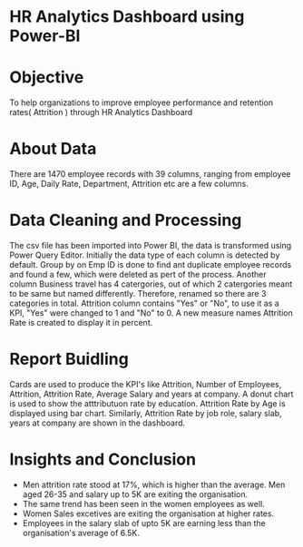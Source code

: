 # HR Analytics Dashboard using Power-BI

# Objective
To help organizations to improve employee performance and retention rates( Attrition ) through HR Analytics Dashboard 


# About Data
There are 1470 employee records with 39 columns, ranging from employee ID, Age, Daily Rate, Department, Attrition etc are a few columns. 


# Data Cleaning and Processing
The csv file has been imported into Power BI, the data is transformed using Power Query Editor. Initially the data type of each column is detected by default. Group by on Emp ID is done to find ant duplicate employee records and found a few, which were deleted as pert of the process. Another column Business travel has 4 catergories, out of which 2 catergories meant to be same but named differently. Therefore, renamed so there are 3 categories in total. Attrition column contains "Yes" or "No", to use it as a KPI, "Yes" were changed to 1 and "No" to 0.
A new measure names Attrition Rate is created to display it in percent.

# Report Buidling

Cards are used to produce the KPI's like Attrition, Number of Employees, Attrition, Attrition Rate, Average Salary and years at company. A donut chart is used to show the atttributuon rate by education. Attrition Rate by Age is displayed using bar chart. Similarly, Attrition Rate by job role, salary slab, years at company are shown in the dashboard. 

# Insights and Conclusion
- Men attrition rate stood at 17%, which is higher than the average. Men aged 26-35 and salary up to 5K are exiting the organisation.
- The same trend has been seen in the women employees as well.
- Women Sales excetives are exiting the organisation at higher rates.
- Employees in the salary slab of upto 5K are earning less than the organisation's average of 6.5K.
   

